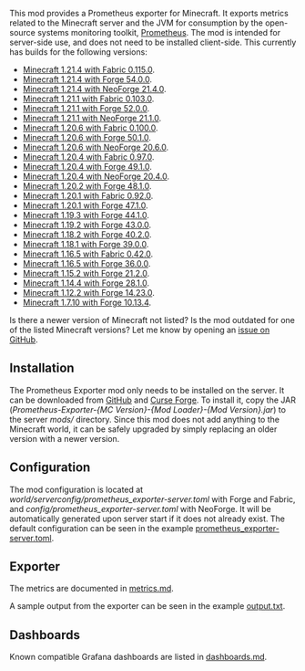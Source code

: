This mod provides a Prometheus exporter for Minecraft. It exports metrics
related to the Minecraft server and the JVM for consumption by the open-source
systems monitoring toolkit, [Prometheus]. The mod is intended for server-side
use, and does not need to be installed client-side. This currently has builds
for the following versions:

- [Minecraft 1.21.4 with Fabric 0.115.0](https://github.com/cpburnz/minecraft-prometheus-exporter/releases/tag/1.21.4-fabric-1.2.1).
- [Minecraft 1.21.4 with Forge 54.0.0](https://github.com/cpburnz/minecraft-prometheus-exporter/releases/tag/1.21.4-forge-1.2.1).
- [Minecraft 1.21.4 with NeoForge 21.4.0](https://github.com/cpburnz/minecraft-prometheus-exporter/releases/tag/1.21.4-neoforge-1.2.1).
- [Minecraft 1.21.1 with Fabric 0.103.0](https://github.com/cpburnz/minecraft-prometheus-exporter/releases/tag/1.21.1-fabric-1.2.1).
- [Minecraft 1.21.1 with Forge 52.0.0](https://github.com/cpburnz/minecraft-prometheus-exporter/releases/tag/1.21.1-forge-1.2.1).
- [Minecraft 1.21.1 with NeoForge 21.1.0](https://github.com/cpburnz/minecraft-prometheus-exporter/releases/tag/1.21.1-neoforge-1.2.1).
- [Minecraft 1.20.6 with Fabric 0.100.0](https://github.com/cpburnz/minecraft-prometheus-exporter/releases/tag/1.20.6-fabric-1.2.1).
- [Minecraft 1.20.6 with Forge 50.1.0](https://github.com/cpburnz/minecraft-prometheus-exporter/releases/tag/1.20.6-forge-1.2.1).
- [Minecraft 1.20.6 with NeoForge 20.6.0](https://github.com/cpburnz/minecraft-prometheus-exporter/releases/tag/1.20.6-neoforge-1.2.1).
- [Minecraft 1.20.4 with Fabric 0.97.0](https://github.com/cpburnz/minecraft-prometheus-exporter/releases/tag/1.20.4-fabric-1.2.1).
- [Minecraft 1.20.4 with Forge 49.1.0](https://github.com/cpburnz/minecraft-prometheus-exporter/releases/tag/1.20.4-forge-1.2.1).
- [Minecraft 1.20.4 with NeoForge 20.4.0](https://github.com/cpburnz/minecraft-prometheus-exporter/releases/tag/1.20.4-neoforge-1.2.1).
- [Minecraft 1.20.2 with Forge 48.1.0](https://github.com/cpburnz/minecraft-prometheus-exporter/releases/tag/1.20.2-forge-1.2.1).
- [Minecraft 1.20.1 with Fabric 0.92.0](https://github.com/cpburnz/minecraft-prometheus-exporter/releases/tag/1.20.1-fabric-1.2.1).
- [Minecraft 1.20.1 with Forge 47.1.0](https://github.com/cpburnz/minecraft-prometheus-exporter/releases/tag/1.20.1-forge-1.0.0).
- [Minecraft 1.19.3 with Forge 44.1.0](https://github.com/cpburnz/minecraft-prometheus-exporter/releases/tag/1.19.3-forge-1.0.0).
- [Minecraft 1.19.2 with Forge 43.0.0](https://github.com/cpburnz/minecraft-prometheus-exporter/releases/tag/1.19.2-forge-1.2.1).
- [Minecraft 1.18.2 with Forge 40.2.0](https://github.com/cpburnz/minecraft-prometheus-exporter/releases/tag/1.18.2-forge-1.2.0).
- [Minecraft 1.18.1 with Forge 39.0.0](https://github.com/cpburnz/minecraft-prometheus-exporter/releases/tag/1.18.1-forge-1.0.0).
- [Minecraft 1.16.5 with Fabric 0.42.0](https://github.com/cpburnz/minecraft-prometheus-exporter/releases/tag/1.16.5-fabric-1.2.1).
- [Minecraft 1.16.5 with Forge 36.0.0](https://github.com/cpburnz/minecraft-prometheus-exporter/releases/tag/1.16.5-forge-1.2.1).
- [Minecraft 1.15.2 with Forge 21.2.0](https://github.com/cpburnz/minecraft-prometheus-exporter/releases/tag/v0.3.1).
- [Minecraft 1.14.4 with Forge 28.1.0](https://github.com/cpburnz/minecraft-prometheus-exporter/releases/tag/v0.3.0).
- [Minecraft 1.12.2 with Forge 14.23.0](https://github.com/cpburnz/minecraft-prometheus-exporter/releases/tag/1.12.2-forge-1.0.0).
- [Minecraft 1.7.10 with Forge 10.13.4](https://github.com/cpburnz/minecraft-prometheus-exporter/releases/tag/1.7.10-forge-1.1.0).

Is there a newer version of Minecraft not listed? Is the mod outdated for one of
the listed Minecraft versions? Let me know by opening an [issue on GitHub].


Installation
------------

The Prometheus Exporter mod only needs to be installed on the server. It can be
downloaded from [GitHub] and [Curse Forge]. To install it, copy the JAR
(*Prometheus-Exporter-{MC Version}-{Mod Loader}-{Mod Version}.jar*) to the
server *mods/* directory. Since this mod does not add anything to the Minecraft
world, it can be safely upgraded by simply replacing an older version with a
newer version.


Configuration
-------------

The mod configuration is located at *world/serverconfig/prometheus_exporter-server.toml*
with Forge and Fabric, and *config/prometheus_exporter-server.toml* with
NeoForge. It will be automatically generated upon server start if it does not
already exist. The default configuration can be seen in the example
[prometheus_exporter-server.toml].


Exporter
--------

The metrics are documented in [metrics.md].

A sample output from the exporter can be seen in the example [output.txt].


Dashboards
----------

Known compatible Grafana dashboards are listed in [dashboards.md].


[Curse Forge]: https://www.curseforge.com/minecraft/mc-mods/prometheus-exporter
[GitHub]: https://github.com/cpburnz/minecraft-prometheus-exporter/releases
[Prometheus]: https://prometheus.io/
[dashboards.md]: https://github.com/cpburnz/minecraft-prometheus-exporter/blob/master/dashboards.md
[issue on GitHub]: https://github.com/cpburnz/minecraft-prometheus-exporter/issues
[metrics.md]: https://github.com/cpburnz/minecraft-prometheus-exporter/blob/master/metrics.md
[output.txt]: https://github.com/cpburnz/minecraft-prometheus-exporter/blob/master/examples/output.txt
[prometheus_exporter-server.toml]: https://github.com/cpburnz/minecraft-prometheus-exporter/blob/master/examples/prometheus_exporter-server.toml
